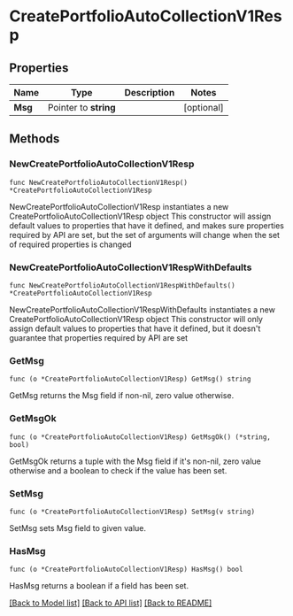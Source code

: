 # CreatePortfolioAutoCollectionV1Resp

## Properties

Name | Type | Description | Notes
------------ | ------------- | ------------- | -------------
**Msg** | Pointer to **string** |  | [optional] 

## Methods

### NewCreatePortfolioAutoCollectionV1Resp

`func NewCreatePortfolioAutoCollectionV1Resp() *CreatePortfolioAutoCollectionV1Resp`

NewCreatePortfolioAutoCollectionV1Resp instantiates a new CreatePortfolioAutoCollectionV1Resp object
This constructor will assign default values to properties that have it defined,
and makes sure properties required by API are set, but the set of arguments
will change when the set of required properties is changed

### NewCreatePortfolioAutoCollectionV1RespWithDefaults

`func NewCreatePortfolioAutoCollectionV1RespWithDefaults() *CreatePortfolioAutoCollectionV1Resp`

NewCreatePortfolioAutoCollectionV1RespWithDefaults instantiates a new CreatePortfolioAutoCollectionV1Resp object
This constructor will only assign default values to properties that have it defined,
but it doesn't guarantee that properties required by API are set

### GetMsg

`func (o *CreatePortfolioAutoCollectionV1Resp) GetMsg() string`

GetMsg returns the Msg field if non-nil, zero value otherwise.

### GetMsgOk

`func (o *CreatePortfolioAutoCollectionV1Resp) GetMsgOk() (*string, bool)`

GetMsgOk returns a tuple with the Msg field if it's non-nil, zero value otherwise
and a boolean to check if the value has been set.

### SetMsg

`func (o *CreatePortfolioAutoCollectionV1Resp) SetMsg(v string)`

SetMsg sets Msg field to given value.

### HasMsg

`func (o *CreatePortfolioAutoCollectionV1Resp) HasMsg() bool`

HasMsg returns a boolean if a field has been set.


[[Back to Model list]](../README.md#documentation-for-models) [[Back to API list]](../README.md#documentation-for-api-endpoints) [[Back to README]](../README.md)


